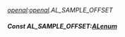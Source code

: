 _[openal](../../modules/openal/openal-module.md):[openal](../../modules/openal/openal-module.md).AL\_SAMPLE\_OFFSET_
##### Const AL\_SAMPLE\_OFFSET:[ALenum](../../modules/openal/openal-alenum.md)
